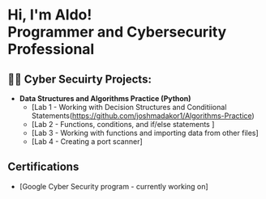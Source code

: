 <h1>Hi, I'm Aldo! <br/>Programmer</a> and <a>Cybersecurity Professional</a></h1>

<h2>👨‍💻 Cyber Secuirty Projects:</h2>

- <b>Data Structures and Algorithms Practice (Python)</b>
  - [Lab 1 - Working with Decision Structures and Conditiional Statements(https://github.com/joshmadakor1/Algorithms-Practice)
  - [Lab 2 - Functions, conditions, and if/else statements ]
  - [Lab 3 - Working with functions and importing data from other files]
  - [Lab 4 - Creating a port scanner]

<h2> Certifications</h2>

- [Google Cyber Security program - currently working on]


